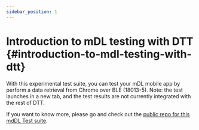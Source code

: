 ```yaml
---
sidebar_position: 1
---
```


# Introduction to mDL testing with DTT {#introduction-to-mdl-testing-with-dtt}

With this experimental test suite, you can test your mDL mobile app by perform a data retrieval from Chrome over BLE (18013-5).
Note: the test launches in a new tab, and the test results are not currently integrated with the rest of DTT.

If you want to know more, please go and check out the [public repo for this mdDL Test suite](https://github.com/DTLab-LabCN/DTT-mDL-Testing).
